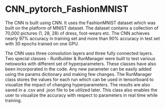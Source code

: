 # CNN_pytorch_FashionMNIST
The CNN is built using CNN. It uses the FashionMNIST dataset which was built on the platform of MNIST dataset. The dataset contains a collection of 70,000 pictures (1, 28, 28) of dress, foot-wears etc. The CNN achieves nearly 97% accuracy in training set and more than 90% accuracy in test set with 30 epochs trained on one GPU.  

The CNN uses three convolution layers and three fully connected layers. Two special classes - RunBuilder &amp; RunManager were built to test various netoworks with different set of hyperparameters. These classes have also been incorporated in the code. Any new parameter can be easily added using the params dictionary and making few changes. The RunManager class stores the values for each run which can be used in tensorboard to visualize the impact of changing hyperparameters. The results are also saved in a .csv and .json file to be utilized later. This class also enables the user to visualize the accuracy with respect to parameters in real time while training. 

